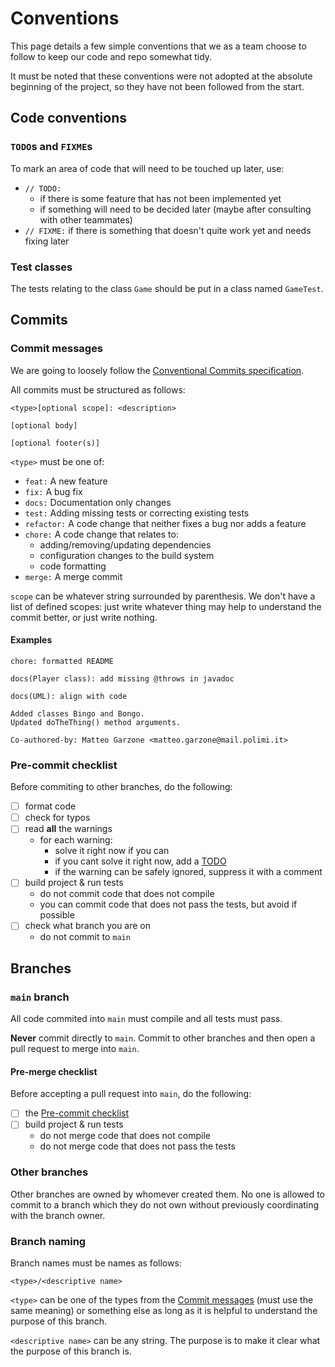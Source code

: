 # Conventions

This page details a few simple conventions that we as a team choose to follow to keep our code and repo somewhat tidy.

It must be noted that these conventions were not adopted at the absolute beginning of the project, so they have not been
followed from the start.

## Code conventions

### `TODO`s and `FIXME`s

To mark an area of code that will need to be touched up later, use:

* `// TODO:`
    * if there is some feature that has not been implemented yet
    * if something will need to be decided later (maybe after consulting with other teammates)
* `// FIXME:` if there is something that doesn't quite work yet and needs fixing later

### Test classes

The tests relating to the class `Game` should be put in a class named `GameTest`.

## Commits

### Commit messages

We are going to loosely follow the [Conventional Commits specification](https://www.conventionalcommits.org/en/v1.0.0/).

All commits must be structured as follows:

```
<type>[optional scope]: <description>

[optional body]

[optional footer(s)]
```

`<type>` must be one of:

* `feat:` A new feature
* `fix:` A bug fix
* `docs:` Documentation only changes
* `test:` Adding missing tests or correcting existing tests
* `refactor:` A code change that neither fixes a bug nor adds a feature
* `chore:` A code change that relates to:
    * adding/removing/updating dependencies
    * configuration changes to the build system
    * code formatting
* `merge:` A merge commit

`scope` can be whatever string surrounded by parenthesis.
We don't have a list of defined scopes: just write whatever thing may help to understand the commit better, or just
write nothing.

#### Examples

`chore: formatted README`

`docs(Player class): add missing @throws in javadoc`

```
docs(UML): align with code

Added classes Bingo and Bongo.
Updated doTheThing() method arguments.

Co-authored-by: Matteo Garzone <matteo.garzone@mail.polimi.it>
```

### Pre-commit checklist

Before commiting to other branches, do the following:

* [ ] format code
* [ ] check for typos
* [ ] read **all** the warnings
    * for each warning:
        * solve it right now if you can
        * if you cant solve it right now, add a [TODO](#todos-and-fixmes)
        * if the warning can be safely ignored, suppress it with a comment
* [ ] build project & run tests
    * do not commit code that does not compile
    * you can commit code that does not pass the tests, but avoid if possible
* [ ] check what branch you are on
    * do not commit to `main`

## Branches

### `main` branch

All code commited into `main` must compile and all tests must pass.

**Never** commit directly to `main`. Commit to other branches and then open a pull request to merge into `main`.

#### Pre-merge checklist

Before accepting a pull request into `main`, do the following:

* [ ] the [Pre-commit checklist](#pre-commit-checklist)
* [ ] build project & run tests
    * do not merge code that does not compile
    * do not merge code that does not pass the tests

### Other branches

Other branches are owned by whomever created them.
No one is allowed to commit to a branch which they do not own without previously coordinating with the branch owner.

### Branch naming

Branch names must be names as follows:

```
<type>/<descriptive name>
```

`<type>` can be one of the types from the [Commit messages](#commit-messages) (must use the same meaning) or something
else as long as it is helpful to understand the purpose of this branch.

`<descriptive name>` can be any string. The purpose is to make it clear what the purpose of this branch is.

